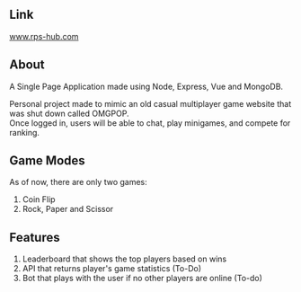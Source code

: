 ## Link
www.rps-hub.com

## About
A Single Page Application made using Node, Express, Vue and MongoDB.

Personal project made to mimic an old casual multiplayer game website that was shut down called OMGPOP.<br>
Once logged in, users will be able to chat, play minigames, and compete for ranking.

## Game Modes
As of now, there are only two games:<br>
1) Coin Flip<br>
2) Rock, Paper and Scissor <br>

## Features
1) Leaderboard that shows the top players based on wins<br>
2) API that returns player's game statistics (To-Do)<br>
3) Bot that plays with the user if no other players are online (To-do)
